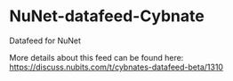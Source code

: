 # NuNet-datafeed-Cybnate
Datafeed for NuNet

More details about this feed can be found here: https://discuss.nubits.com/t/cybnates-datafeed-beta/1310
